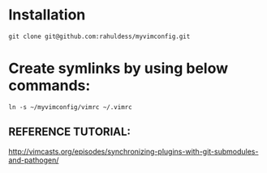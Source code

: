 # Installation
`git clone git@github.com:rahuldess/myvimconfig.git`

# Create symlinks by using below commands:
`ln -s ~/myvimconfig/vimrc ~/.vimrc`


## REFERENCE TUTORIAL:
http://vimcasts.org/episodes/synchronizing-plugins-with-git-submodules-and-pathogen/
